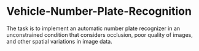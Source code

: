 # Vehicle-Number-Plate-Recognition
The task is to implement an automatic number plate recognizer in an unconstrained condition that considers  occlusion, poor quality of images, and other spatial variations in image data.
